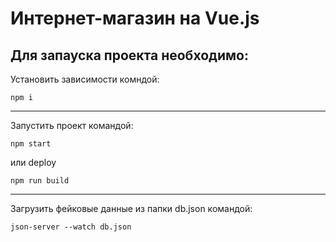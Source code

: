# Интернет-магазин на Vue.js
## Для запауска проекта необходимо:
Установить зависимости комндой:
```
npm i
```
---
Запустить проект командой:
```
npm start 
```
или deploy
```
npm run build
```
---
Загрузить фейковые данные из папки db.json командой:
```
json-server --watch db.json
```
